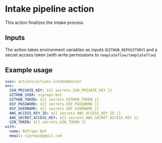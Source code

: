 # Intake pipeline action

This action finalizes the intake process

## Inputs

The action takes environment variables as inputs (`GITHUB_REPOSITORY`) and a secret access token (with write permissions to `templateflow/templateflow`)

## Example usage

```YAML
uses: actions/actions-intake@master
env:
  SSH_PRIVATE_KEY: ${{ secrets.SSH_PRIVATE_KEY }}
  GITHUB_USER: nipreps-bot
  GITHUB_TOKEN: ${{ secrets.GITHUB_TOKEN }}
  OSF_PASSWORD: ${{ secrets.OSF_PASSWORD }}
  OSF_USERNAME: ${{ secrets.OSF_USERNAME }}
  AWS_ACCESS_KEY_ID: ${{ secrets.AWS_ACCESS_KEY_ID }}
  AWS_SECRET_ACCESS_KEY: ${{ secrets.AWS_SECRET_ACCESS_KEY }}
  GIN_TOKEN: ${{ secrets.GIN_TOKEN }}
with:
  name: NiPreps Bot
  email: nipreps@gmail.com
```

